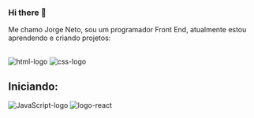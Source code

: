 ### Hi there 👋

Me chamo Jorge Neto, sou um programador Front End, atualmente estou aprendendo e criando projetos:
<br>
<br>

<img src="https://img.shields.io/badge/HTML5-E34F26?style=for-the-badge&logo=html5&logoColor=white" alt="html-logo"/>

<img src="https://img.shields.io/badge/CSS3-1572B6?style=for-the-badge&logo=css3&logoColor=white" alt="css-logo"/>

## Iniciando:

<img src="https://img.shields.io/badge/JavaScript-F7DF1E?style=for-the-badge&logo=javascript&logoColor=black" alt="JavaScript-logo"/>

<img src="https://img.shields.io/badge/React-20232A?style=for-the-badge&logo=react&logoColor=61DAFB" alt="logo-react"/>









